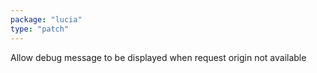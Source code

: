 ```yaml
---
package: "lucia"
type: "patch"
---
```


Allow debug message to be displayed when request origin not available
